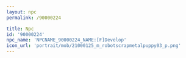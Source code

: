 ```yaml
---
layout: npc
permalink: /90000224

title: Npc
id: '90000224'
npc_name: 'NPCNAME_90000224_NAME:[F]Develop'
icon_url: 'portrait/mob/21000125_m_robotscrapmetalpuppy03_p.png'
---
```

